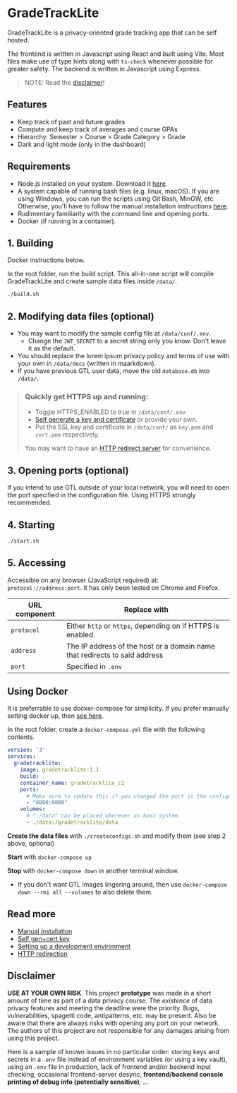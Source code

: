 # GradeTrackLite

GradeTrackLite is a privacy-oriented grade tracking app that can be self hosted.

The frontend is written in Javascript using React and built using Vite. Most files make use of type hints along with `ts-check` whenever possible for greater safety. The backend is written in Javascript using Express.

> NOTE: Read the [disclaimer](#disclaimer)!

## Features
* Keep track of past and future grades
* Compute and keep track of averages and course GPAs
* Hierarchy: Semester > Course > Grade Category > Grade
* Dark and light mode (only in the dashboard)

## Requirements

* Node.js installed on your system. Download it [here](https://nodejs.org/).
* A system capable of running bash files (e.g. linux, macOS). If you are using Windows, you can run the scripts using Git Bash, MinGW, etc. Otherwise, you'll have to follow the manual installation instructions [here](./ADDENDUM.md#manual-installation-instructions).
* Rudimentary familiarity with the command line and opening ports.
* Docker (if running in a container).

## 1. Building

Docker instructions below.

In the root folder, run the build script. This all-in-one script will compile GradeTrackLite and create sample data files inside `/data/`. 

```bash
./build.sh
```

## 2. Modifying data files (optional) 
* You may want to modify the sample config file at `/data/conf/.env`.
  * Change the `JWT_SECRET` to a secret string only you know. Don't leave it as the default.
* You should replace the lorem ipsum privacy policy and terms of use with your own in `/data/docs` (written in maarkdown).
* If you have previous GTL user data, move the old `database.db` into `/data/`.

> ### Quickly get HTTPS up and running: 
> * Toggle HTTPS_ENABLED to true in `/data/conf/.env`
> * [Self generate a key and certificate](./ADDENDUM.md#self-generating-a-key-and-certificate) or provide your own.
> * Put the SSL key and certificate in `/data/conf/` as `key.pem` and `cert.pem` respectively.
> 
> You may want to have an [HTTP redirect server](/ADDENDUM.md#http-redirection) for convenience.

## 3. Opening ports (optional)
If you intend to use GTL outside of your local network, you will need to open the port specified in the configuration file. Using HTTPS strongly recommended.

## 4. Starting

```bash
./start.sh
```

## 5. Accessing

Accessible on any browser (JavaScript required) at: `protocol://address:port`. It has only been tested on Chrome and Firefox.

| URL component | Replace with |
| --- | --- |
| `protocol` | Either `http` or `https`, depending on if HTTPS is enabled. |
| `address` | The IP address of the host or a domain name that redirects to said address |
| `port` | Specified in `.env`|

## Using Docker

It is preferrable to use docker-compose for simplicity. If you prefer manually setting docker up, then [see here](/ADDENDUM.md#manual-installation-docker). 

In the root folder, create a `docker-compose.yml` file with the following contents.

```yaml
version: '3'
services:
  gradetracklite:
    image: gradetracklite:1.1
    build: .
    container_name: gradetracklite_c1
    ports:
      # Make sure to update this if you changed the port in the configs
      - "8000:8000"
    volumes:
      # "./data" can be placed wherever on host system
      - ./data:/gradetracklite/data 

```

**Create the data files** with `./createconfigs.sh` and modify them (see step 2 above, optional)

**Start** with `docker-compose up`

**Stop** with `docker-compose down` in another terminal window.
 * If you don't want GTL images lingering around, then use `docker-compose down --rmi all --volumes` to also delete them.

## Read more
* [Manual installation](/ADDENDUM.md#manual-installation-instructions)
* [Self gen+cert key](/ADDENDUM.md#self-generating-a-key-and-certificate)
* [Setting up a development environment](/ADDENDUM.md#setting-up-a-development-environment)
* [HTTP redirection](/ADDENDUM.md#http-redirection)

## Disclaimer

**USE AT YOUR OWN RISK**. This project **prototype** was made in a short amount of time as part of a data privacy course. The _existence_ of data privacy features and meeting the deadline were the priority. Bugs, vulnerabilities, spagetti code, antipatterns, etc. may be present. Also be aware that there are always risks with opening any port on your network. The authors of this project are not responsible for any damages arising from using this project.

Here is a sample of known issues in no particular order: storing keys and secrets in a `.env` file instead of environment variables (or using a key vault), using an `.env` file in production, lack of frontend and/or backend input checking, occasional frontend-server desync, **frontend/backend console printing of debug info (potentially sensitive)**, ...